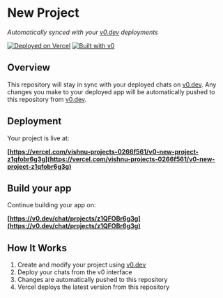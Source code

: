 # New Project

*Automatically synced with your [v0.dev](https://v0.dev) deployments*

[![Deployed on Vercel](https://img.shields.io/badge/Deployed%20on-Vercel-black?style=for-the-badge&logo=vercel)](https://vercel.com/vishnu-projects-0266f561/v0-new-project-z1qfobr6g3g)
[![Built with v0](https://img.shields.io/badge/Built%20with-v0.dev-black?style=for-the-badge)](https://v0.dev/chat/projects/z1QFOBr6g3g)

## Overview

This repository will stay in sync with your deployed chats on [v0.dev](https://v0.dev).
Any changes you make to your deployed app will be automatically pushed to this repository from [v0.dev](https://v0.dev).

## Deployment

Your project is live at:

**[https://vercel.com/vishnu-projects-0266f561/v0-new-project-z1qfobr6g3g](https://vercel.com/vishnu-projects-0266f561/v0-new-project-z1qfobr6g3g)**

## Build your app

Continue building your app on:

**[https://v0.dev/chat/projects/z1QFOBr6g3g](https://v0.dev/chat/projects/z1QFOBr6g3g)**

## How It Works

1. Create and modify your project using [v0.dev](https://v0.dev)
2. Deploy your chats from the v0 interface
3. Changes are automatically pushed to this repository
4. Vercel deploys the latest version from this repository
